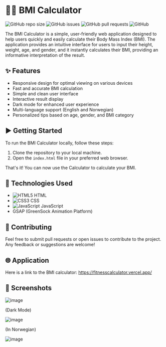 # :man_health_worker: BMI Calculator

![GitHub repo size](https://img.shields.io/github/repo-size/username/repo-name?style=flat-square)
![GitHub issues](https://img.shields.io/github/issues/username/repo-name?style=flat-square)
![GitHub pull requests](https://img.shields.io/github/issues-pr/username/repo-name?style=flat-square)
![GitHub](https://img.shields.io/github/license/username/repo-name?style=flat-square)

The BMI Calculator is a simple, user-friendly web application designed to help users quickly and easily calculate their Body Mass Index (BMI). The application provides an intuitive interface for users to input their height, weight, age, and gender, and it instantly calculates their BMI, providing an informative interpretation of the result.

## :sparkles: Features

- Responsive design for optimal viewing on various devices
- Fast and accurate BMI calculation
- Simple and clean user interface
- Interactive result display
- Dark mode for enhanced user experience
- Multi-language support (English and Norwegian)
- Personalized tips based on age, gender, and BMI category

## :arrow_forward: Getting Started

To run the BMI Calculator locally, follow these steps:

1. Clone the repository to your local machine.
2. Open the `index.html` file in your preferred web browser.

That's it! You can now use the Calculator to calculate your BMI.

## :rocket: Technologies Used

- ![HTML5](https://img.shields.io/badge/html-232F3E?style=flat-square&logo=html5&logoColor=white) HTML
- ![CSS3](https://img.shields.io/badge/css-1572B6?style=flat-square&logo=css3&logoColor=white) CSS
- ![JavaScript](https://img.shields.io/badge/javascript-F7DF1E?style=flat-square&logo=javascript&logoColor=black) JavaScript
- GSAP (GreenSock Animation Platform)

## :wrench: Contributing

Feel free to submit pull requests or open issues to contribute to the project. Any feedback or suggestions are welcome!

## :globe_with_meridians: Application

Here is a link to the BMI calculator: https://fitnesscalculator.vercel.app/

## :camera_flash: Screenshots

![image](https://user-images.githubusercontent.com/71844869/235582222-afc49113-205a-405c-8633-29c4b8b8d16b.png)

(Dark Mode)

![image](https://user-images.githubusercontent.com/71844869/235582292-ce997444-1d5f-440d-a869-97d43fb29cc3.png)

(In Norwegian)

![image](https://user-images.githubusercontent.com/71844869/235582350-f005f471-6d6a-4d26-9067-2455abe0ad96.png)
